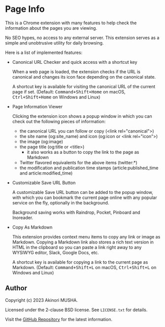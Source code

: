 # Page Info

This is a Chrome extension with many features to help check the information about the pages you are viewing.

No SEO hypes, no access to any external server.  This extension serves as a simple and unobtrusive utility for daily browsing.

Here is a list of implemented features:

- Canonical URL Checker and quick access with a shortcut key

    When a web page is loaded, the extension checks if the URL is canonical and changes its icon face depending on the canonical state.

    A shortcut key is available for visiting the canonical URL of the current page if set. (Default: <kbd>Command+Shift+Home</kbd> on macOS, <kbd>Ctrl+Shift+Home</kbd> on Windows and Linux)

- Page Information Viewer

    Clicking the extension icon shows a popup window in which you can check out the following pieces of information:

    - the canonical URL you can follow or copy (&lt;link rel="canonical"&gt;)
    - the site name (og:site_name) and icon (og:icon or &lt;link rel="icon"&gt;)
    - the image (og:image)
    - the page title (og:title or &lt;title&gt;)
        - it also works as a button to copy the link to the page as Markdown
    - Twitter flavored equivalents for the above items (twitter:*)
    - the modification and publication time stamps (article:published_time and article:modified_time)

- Customizable Save URL Button

    A customizable Save URL button can be added to the popup window, with which you can bookmark the current page online with any popular service on the fly, optionally in the background.

    Background saving works with Raindrop, Pocket, Pinboard and Inoreader.

- Copy As Markdown

    This extension provides context menu items to copy any link or image as Markdown.  Copying a Markdown link also stores a rich text version in HTML in the clipboard so you can paste a link right away to any WYSIWYG editor, Slack, Google Docs, etc.

    A shortcut key is available for copying a link to the current page as Markdown. (Default: <kbd>Command+Shift+L</kbd> on macOS, <kbd>Ctrl+Shift+L</kbd> on Windows and Linux)

## Author

Copyright (c) 2023 Akinori MUSHA.

Licensed under the 2-clause BSD license.  See `LICENSE.txt` for details.

Visit the [GitHub Repository](https://github.com/knu/page-info) for the latest information.
